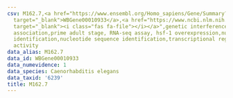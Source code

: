 ```yaml
---
csv: M162.7,<a href="https://www.ensembl.org/Homo_sapiens/Gene/Summary?db=core;g=WBGene00010933"
  target="_blank">WBGene00010933</a>,<a href="https://www.ncbi.nlm.nih.gov/pubmed/30894454"
  target="_blank"><i class="fas fa-file"></i></a>",genetic interference,functional
  association,prime adult stage, RNA-seq assay, hsf-1 overexpression,nucleotide sequence
  identification,nucleotide sequence identification,transcriptional regulation,up-regulates
  activity
data_alias: M162.7
data_id: WBGene00010933
data_numevidence: 1
data_species: Caenorhabditis elegans
data_taxid: '6239'
title: M162.7
---
```


